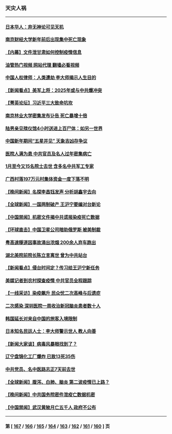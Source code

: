 ### 天灾人祸
---
#### [日本华人：弃无神论可见天机](../../pages/ncid280/n13917966.md?01300445) 
#### [南京财经大学新年前后出现集中死亡现象](../../pages/ncid280/n13917974.md?01300445) 
#### [【内幕】文件泄甘肃如何控制疫情信息](../../pages/ncid280/n13917362.md?01300445) 
#### [油管热门视频 网站代理 翻墙必看视频](http://138.2.39.72:81/youtube.html?epic-marker?01300445)
#### [中国人权律师：人类遭劫 李大师揭示人生目的](../../pages/ncid280/n13917684.md?01300445) 
#### [【新闻看点】美军上将：2025年或与中共爆冲突](../../pages/ncid280/n13917496.md?01300445) 
#### [【菁英论坛】习近平三大致命坑坎](../../pages/ncid280/n13917433.md?01300445) 
#### [南京林业大学密集发布讣告 死亡暴增十倍](../../pages/ncid280/n13917385.md?01300445) 
#### [陆男亲见殡仪馆4小时送进上百尸体：如另一世界](../../pages/ncid280/n13917046.md?01300445) 
#### [中国新年期间“五星并见” 天象吉凶存争议](../../pages/ncid280/n13917191.md?01300445) 
#### [医院人满为患 中共官员及名人过年密集病亡](../../pages/ncid280/n13917127.md?01300445) 
#### [1月至今又15名院士去世 含多名中共军工专家](../../pages/ncid280/n13917156.md?01300445) 
#### [广西村落197万元村集体资金一度下落不明](../../pages/ncid280/n13917137.md?01300445) 
#### [【晚间新闻】名探李昌钰发声 分析胡鑫宇去向](../../pages/ncid280/n13917122.md?01300445) 
#### [【全球新闻】一国两制破产 王沪宁要编对台新论](../../pages/ncid280/n13917131.md?01300445) 
#### [【中国禁闻】机密文件揭中共谎报染疫死亡数据](../../pages/ncid280/n13916924.md?01300445) 
#### [【环球直击】中国卫星公司暗助俄罗斯 被美制裁](../../pages/ncid280/n13916897.md?01300445) 
#### [粤高速隧道因事故涌出浓烟 200余人弃车跑出](../../pages/ncid280/n13916995.md?01300445) 
#### [湖北美院前院长陈立言离世 曾为中共站台](../../pages/ncid280/n13916979.md?01300445) 
#### [【新闻看点】侵台时间定？传习给王沪宁新任务](../../pages/ncid280/n13916929.md?01300445) 
#### [美媒记者到农村探查疫情 中共官员全程跟踪](../../pages/ncid280/n13916922.md?01300445) 
#### [【一线采访】染疫飙升 民众忧二次高峰与后遗症](../../pages/ncid280/n13916848.md?01300445) 
#### [二次感染 深圳医院一周收治新冠脑炎患者数十人](../../pages/ncid280/n13916817.md?01300445) 
#### [韩国延长对来自中国的旅客入境限制](../../pages/ncid280/n13916802.md?01300445) 
#### [日本知名民运人士：李大师警示世人 教人向善](../../pages/ncid280/n13916627.md?01300445) 
#### [【新闻大家谈】病毒风暴眼找到了？](../../pages/ncid280/n13916766.md?01300445) 
#### [辽宁盘锦化工厂爆炸 已致13死35伤](../../pages/ncid280/n13916686.md?01300445) 
#### [中共党员、名中医路志正7天前去世](../../pages/ncid280/n13916608.md?01300445) 
#### [【全球新闻】腹泻、白肺、脑炎 第二波疫情已上路？](../../pages/ncid280/n13916633.md?01300445) 
#### [【晚间新闻】中共国务院密件泄疫亡数据机密](../../pages/ncid280/n13916632.md?01300445) 
#### [【中国禁闻】武汉黄陂月亡五千人 政府不公布](../../pages/ncid280/n13916302.md?01300445) 

---
#### 第 [ [167](./167.md?01300445) / [166](./166.md?01300445) / [165](./165.md?01300445) / [164](./164.md?01300445) / [163](./163.md?01300445) / [162](./162.md?01300445) / [161](./161.md?01300445) / [160](./160.md?01300445) ] 页
